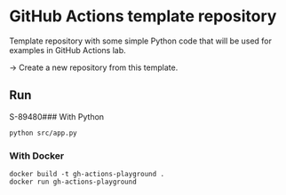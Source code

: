 # GitHub Actions template repository
Template repository with some simple Python code that will be used for examples in GitHub Actions lab.

&#8594; Create a new repository from this template.
## Run
 
S-89480### With Python
```1
python src/app.py
```
### With Docker
```
docker build -t gh-actions-playground .
docker run gh-actions-playground
```
